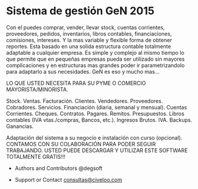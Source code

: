 # Sistema de gestión GeN 2015

Con el puedes comprar, vender, llevar stock, cuentas corrientes, proveedores, pedidos, inventarios, libros contables, financiaciones, comisiones, intereses. Y la mas variable y flexible forma de obtener reportes. Esta basado en una solida estructura contable totalmente adaptable a cualquier empresa. Es simple y complejo al mismo tiempo lo que permite que en pequeñas empresas pueda ser utilizado sin mayores complicaciones y en estructuras mas grandes poder ir parametrizandolo para adaptarlo a sus necesidades. GeN es eso y mucho mas…

LO QUE USTED NECESITA PARA SU PYME O COMERCIO MAYORISTA/MINORISTA.

Stock. Ventas. Facturación. Clientes. Vendedores. Proveedores. Cobradores. Servicios. Financiación (diaria, semanal y mensual). Cuentas Corrientes. Cheques. Contratos. Pagares. Remitos. Presupuestos. Libros contables (IVA vtas./compras, Bancos, etc.). Ingresos Brutos. IVA. Backups. Ganancias.

Adaptación del sistema a su negocio e instalación con curso (opcional).
CONTAMOS CON SU COLABORACIÓN PARA PODER SEGUIR TRABAJANDO. USTED PUEDE DESCARGAR Y UTILIZAR ESTE SOFTWARE TOTALMENTE GRATIS!!!

* Authors and Contributors
@degsoft

* Support or Contact
consultas@civeloo.com
